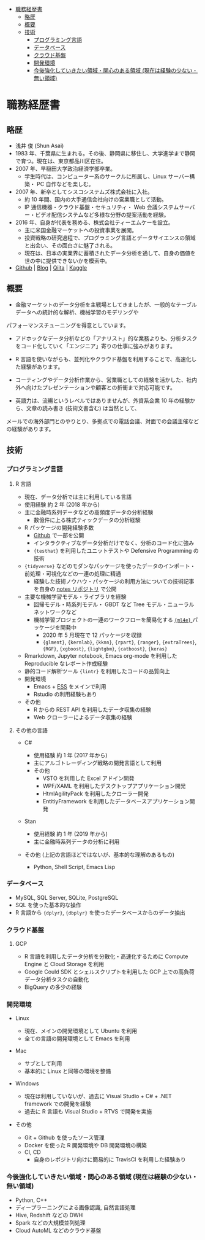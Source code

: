- [職務経歴書](#sec-1)
  - [略歴](#sec-1-1)
  - [概要](#sec-1-2)
  - [技術](#sec-1-3)
    - [プログラミング言語](#sec-1-3-1)
    - [データベース](#sec-1-3-2)
    - [クラウド基盤](#sec-1-3-3)
    - [開発環境](#sec-1-3-4)
    - [今後強化していきたい領域・関心のある領域 (現在は経験の少ない・無い領域)](#sec-1-3-5)


# 職務経歴書<a id="sec-1"></a>

## 略歴<a id="sec-1-1"></a>

-   浅井 俊 (Shun Asai)
-   1983 年、千葉県に生まれる。その後、静岡県に移住し、大学進学まで静岡で育つ。現在は、東京都品川区在住。
-   2007 年、早稲田大学政治経済学部卒業。
    -   学生時代は、コンピューター系のサークルに所属し、Linux サーバー構築・ PC 自作などを楽しむ。
-   2007 年、新卒としてシスコシステムズ株式会社に入社。
    -   約 10 年間、国内の大手通信会社向けの営業職として活動。
    -   IP 通信機器・クラウド基盤・セキュリティ・ Web 会議システムサーバー・ビデオ配信システムなど多様な分野の提案活動を経験。
-   2016 年、自身が代表を務める、株式会社ティーエムケーを設立。
    -   主に米国金融マーケットへの投資事業を展開。
    -   投資戦略の研究過程で、プログラミング言語とデータサイエンスの領域と出会い、その面白さに魅了される。
    -   現在は、日本の実業界に蓄積されたデータ分析を通して、自身の価値を世の中に提供できないかを模索中。
-   [Github](https://github.com/five-dots) | [Blog](https://objective-boyd-9b8f29.netlify.app/) | [Qiita](https://qiita.com/five-dots) | [Kaggle](https://www.kaggle.com/shasai)

## 概要<a id="sec-1-2"></a>

-   金融マーケットのデータ分析を主戦場としてきましたが、一般的なテーブルデータへの統計的な解析、機械学習のモデリングや

パフォーマンスチューニングを得意としています。

-   アドホックなデータ分析などの「アナリスト」的な業務よりも、分析タスクをコード化していく「エンジニア」寄りの仕事に強みがあります。

-   R 言語を使いながらも、並列化やクラウド基盤を利用することで、高速化した経験があります。

-   コーティングやデータ分析作業から、営業職としての経験を活かした、社内外へ向けたプレゼンテーションや顧客との折衝まで対応可能です。

-   英語力は、流暢というレベルではありませんが、外資系企業 10 年の経験から、文章の読み書き (技術文書含む) は当然として、

メールでの海外部門とのやりとり、多拠点での電話会議、対面での会議主催などの経験があります。

## 技術<a id="sec-1-3"></a>

### プログラミング言語<a id="sec-1-3-1"></a>

1.  R 言語

    -   現在、データ分析では主に利用している言語
    -   使用経験 約 2 年 (2018 年から)
    -   主に金融時系列データなどの高頻度データの分析経験
        -   数億件に上る株式ティックデータの分析経験
    -   R パッケージの開発経験多数
        -   [Github](https://github.com/five-dots) で一部を公開
        -   インタラクティブなデータ分析だけでなく、分析のコード化に強み
        -   `{testhat}` を利用したユニットテストや Defensive Programming の技術
    -   `{tidyverse}` などのモダンなパッケージを使ったデータのインポート・前処理・可視化などの一連の処理に精通
        -   経験した技術ノウハウ・パッケージの利用方法についての技術記事を自身の [notes リポジトリ](https://github.com/five-dots/notes) で公開
    -   主要な機械学習モデル・ライブラリを経験
        -   回帰モデル・時系列モデル・ GBDT など Tree モデル・ニューラルネットワークなど
        -   機械学習プロジェクトの一連のワークフローを簡易化する [ `{ml4e}` ](https://github.com/five-dots/ml4e) パッケージを開発中
            -   2020 年 5 月現在で 12 パッケージを収録
            -   `{glment}`, `{kernlab}`, `{kknn}`, `{rpart}`, `{ranger}`, `{extraTrees}`, `{RGF}`, `{xgboost}`, `{lightgbm}`, `{catboost}`, `{keras}`
    -   Rmarkdown, Jupyter notebook, Emacs org-mode を利用した Reproducible なレポート作成経験
    -   静的コード解析ツール `{lintr}` を利用したコードの品質向上
    -   開発環境
        -   Emacs + [ESS](https://ess.r-project.org/index.php?Section=home) をメインで利用
        -   Rstudio の利用経験もあり
    -   その他
        -   R からの REST API を利用したデータ収集の経験
        -   Web クローラーによるデータ収集の経験

2.  その他の言語

    -   C#
        -   使用経験 約 1 年 (2017 年から)
        -   主にアルゴトレーディング戦略の開発言語として利用
        -   その他
            -   VSTO を利用した Excel アドイン開発
            -   WPF/XAML を利用したデスクトップアプリケーション開発
            -   HtmlAgilityPack を利用したクローラー開発
            -   EntitiyFramework を利用したデータベースアプリケーション開発
    
    -   Stan
        -   使用経験 約 1 年 (2019 年から)
        -   主に金融時系列データの分析に利用
    
    -   その他 (上記の言語ほどではないが、基本的な理解のあるもの)
        -   Python, Shell Script, Emacs Lisp

### データベース<a id="sec-1-3-2"></a>

-   MySQL, SQL Server, SQLite, PostgreSQL
-   SQL を使った基本的な操作
-   R 言語から `{dplyr}`, `{dbplyr}` を使ったデータベースからのデータ抽出

### クラウド基盤<a id="sec-1-3-3"></a>

1.  GCP

    -   R 言語を利用したデータ分析を分散化・高速化するために Compute Engine と Cloud Storage を利用
    -   Google Could SDK とシェルスクリプトを利用した GCP 上での高負荷データ分析タスクの自動化
    -   BigQuery の多少の経験

### 開発環境<a id="sec-1-3-4"></a>

-   Linux
    -   現在、メインの開発環境として Ubuntu を利用
    -   全ての言語の開発環境として Emacs を利用

-   Mac
    -   サブとして利用
    -   基本的に Linux と同等の環境を整備

-   Windows
    -   現在は利用していないが、過去に Visual Studio + C# + .NET framework での開発を経験
    -   過去に R 言語も Visual Studio + RTVS で開発を実施

-   その他
    -   Git + Github を使ったソース管理
    -   Docker を使った R 開発環境や DB 開発環境の構築
    -   CI, CD
        -   自身のレポジトリ向けに簡易的に TravisCI を利用した経験あり

### 今後強化していきたい領域・関心のある領域 (現在は経験の少ない・無い領域)<a id="sec-1-3-5"></a>

-   Python, C++
-   ディープラーニングによる画像認識, 自然言語処理
-   Hive, Redshift などの DWH
-   Spark などの大規模並列処理
-   Cloud AutoML などのクラウド基盤
